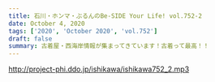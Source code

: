 ```yaml
---
title: 石川・ホンマ・ぶるんのBe-SIDE Your Life! vol.752-2
date: October 4, 2020
tags: ['2020', 'October 2020', 'vol.752']
draft: false
summary: 古着屋・西海岸情報が集まってきています！古着って最高！！
---
```


http://project-phi.ddo.jp/ishikawa/ishikawa752_2.mp3
